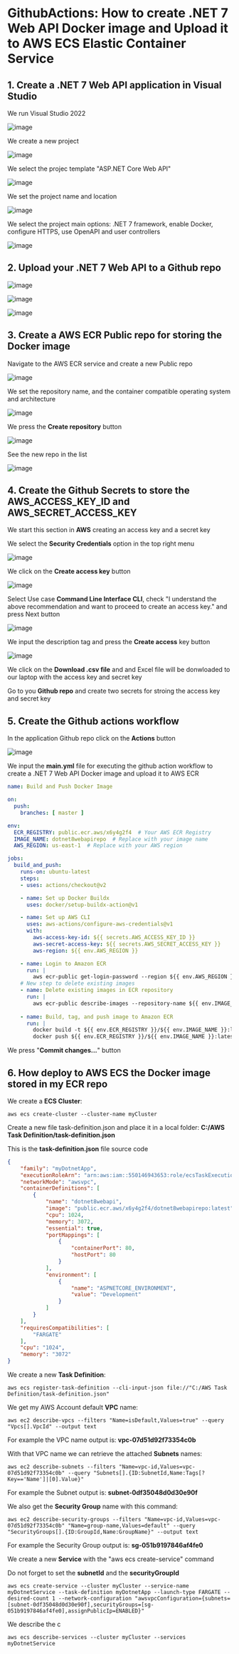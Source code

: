 # GithubActions: How to create .NET 7 Web API Docker image and Upload it to AWS ECS Elastic Container Service

## 1. Create a .NET 7 Web API application in Visual Studio

We run Visual Studio 2022

![image](https://github.com/luiscoco/GithubActions_Create_DockerImage_Upload_to_AWS_ECR_dotNET7WebAPI/assets/32194879/6fe14492-2f95-4534-8d8b-72f441b1087f)

We create a new project 

![image](https://github.com/luiscoco/GithubActions_Create_DockerImage_Upload_to_AWS_ECR_dotNET7WebAPI/assets/32194879/54d18326-747c-45ee-a2d2-14957383cd3b)

We select the projec template "ASP.NET Core Web API"

![image](https://github.com/luiscoco/GithubActions_Create_DockerImage_Upload_to_AWS_ECR_dotNET7WebAPI/assets/32194879/3b1197cb-1d82-40ea-9e9c-2fba59f55b20)

We set the project name and location

![image](https://github.com/luiscoco/GithubActions_Create_DockerImage_Upload_to_AWS_ECR_dotNET7WebAPI/assets/32194879/810afcd7-7ce4-46a0-9656-b2349464ea9b)

We select the project main options: .NET 7 framework, enable Docker, configure HTTPS, use OpenAPI and user controllers

![image](https://github.com/luiscoco/GithubActions_Create_DockerImage_Upload_to_AWS_ECR_dotNET7WebAPI/assets/32194879/992695dc-64da-4e29-9996-6552752da6d1)

## 2. Upload your .NET 7 Web API to a Github repo 

![image](https://github.com/luiscoco/GithubActions_Create_DockerImage_Upload_to_AWS_ECR_dotNET7WebAPI/assets/32194879/2f55c5b8-8bb5-427c-b17b-fb61caf7411b)

![image](https://github.com/luiscoco/GithubActions_Create_DockerImage_Upload_to_AWS_ECR_dotNET7WebAPI/assets/32194879/21543565-2415-49c0-862d-dd74f686d831)

![image](https://github.com/luiscoco/GithubActions_Create_DockerImage_Upload_to_AWS_ECR_dotNET7WebAPI/assets/32194879/5d90dfd4-b90c-41ab-a2a0-eff5516aaa77)

## 3. Create a AWS ECR Public repo for storing the Docker image

Navigate to the AWS ECR service and create a new Public repo

![image](https://github.com/luiscoco/GithubActions_Create_DockerImage_Upload_to_AWS_ECR_dotNET7WebAPI/assets/32194879/3161dc5d-4c1e-4c96-ad2b-7c254a2214b9)

We set the repository name, and the container compatible operating system and architecture

![image](https://github.com/luiscoco/GithubActions_Create_DockerImage_Upload_to_AWS_ECR_dotNET7WebAPI/assets/32194879/e5aa8759-8a27-4deb-b8ae-dcbca4a7f40b)

We press the **Create repository** button

![image](https://github.com/luiscoco/GithubActions_Create_DockerImage_Upload_to_AWS_ECR_dotNET7WebAPI/assets/32194879/184c1aae-d741-43f4-91e6-69bf1b923ff7)

See the new repo in the list

![image](https://github.com/luiscoco/GithubActions_Create_DockerImage_Upload_to_AWS_ECR_dotNET7WebAPI/assets/32194879/387fdd4d-9c94-48cb-903c-3aaed49bcaef)
 
## 4. Create the Github Secrets to store the AWS_ACCESS_KEY_ID and AWS_SECRET_ACCESS_KEY

We start this section in **AWS** creating an access key and a secret key 

We select the **Security Credentials** option in the top right menu

![image](https://github.com/luiscoco/GithubActions_Create_DockerImage_Upload_to_AWS_ECR_dotNET7WebAPI/assets/32194879/f93c0820-4244-41d3-b7d0-cdb95b903fc9)

We click on the **Create access key** button

![image](https://github.com/luiscoco/GithubActions_Create_DockerImage_Upload_to_AWS_ECR_dotNET7WebAPI/assets/32194879/c9955848-528b-4026-83b9-be9a49bd028a)

Select Use case **Command Line Interface CLI**, check "I understand the above recommendation and want to proceed to create an access key." and press Next button

![image](https://github.com/luiscoco/GithubActions_Create_DockerImage_Upload_to_AWS_ECR_dotNET7WebAPI/assets/32194879/fdaf9936-2543-41c0-9fcc-1c7c73adcac6)

We input the description tag and press the **Create access** key button 

![image](https://github.com/luiscoco/GithubActions_Create_DockerImage_Upload_to_AWS_ECR_dotNET7WebAPI/assets/32194879/3c7a2777-ddc5-4726-a89d-1fb378e2eddf)

We click on the **Download .csv file** and and Excel file will be donwloaded to our laptop with the access key and secret key

Go to you **Github repo** and create two secrets for stroing the access key and secret key

## 5. Create the Github actions workflow

In the application Github repo click on the **Actions** button

![image](https://github.com/luiscoco/GithubActions_Create_DockerImage_Upload_to_AWS_ECR_dotNET7WebAPI/assets/32194879/2afe59ba-5088-4ebd-88b5-1840b0f30416)

We input the **main.yml** file for executing the github action workflow to create a .NET 7 Web API Docker image and upload it to AWS ECR 

```yaml
name: Build and Push Docker Image

on:
  push:
    branches: [ master ]

env:
  ECR_REGISTRY: public.ecr.aws/x6y4g2f4  # Your AWS ECR Registry
  IMAGE_NAME: dotnet8webapirepo  # Replace with your image name
  AWS_REGION: us-east-1  # Replace with your AWS region

jobs:
  build_and_push:
    runs-on: ubuntu-latest
    steps:
    - uses: actions/checkout@v2

    - name: Set up Docker Buildx
      uses: docker/setup-buildx-action@v1

    - name: Set up AWS CLI
      uses: aws-actions/configure-aws-credentials@v1
      with:
        aws-access-key-id: ${{ secrets.AWS_ACCESS_KEY_ID }}
        aws-secret-access-key: ${{ secrets.AWS_SECRET_ACCESS_KEY }}
        aws-region: ${{ env.AWS_REGION }}

    - name: Login to Amazon ECR
      run: |
        aws ecr-public get-login-password --region ${{ env.AWS_REGION }} | docker login --username AWS --password-stdin ${{ env.ECR_REGISTRY }}
    # New step to delete existing images
    - name: Delete existing images in ECR repository
      run: |
        aws ecr-public describe-images --repository-name ${{ env.IMAGE_NAME }} --region ${{ env.AWS_REGION }} --output=json | jq -r '.imageDetails[].imageDigest' | xargs -I {} aws ecr-public batch-delete-image --repository-name ${{ env.IMAGE_NAME }} --image-ids imageDigest={} --region ${{ env.AWS_REGION }}
    
    - name: Build, tag, and push image to Amazon ECR
      run: |
        docker build -t ${{ env.ECR_REGISTRY }}/${{ env.IMAGE_NAME }}:latest .
        docker push ${{ env.ECR_REGISTRY }}/${{ env.IMAGE_NAME }}:latest
```

We press "**Commit changes...**" button

## 6. How deploy to AWS ECS the Docker image stored in my ECR repo 

We create a **ECS Cluster**:

```
aws ecs create-cluster --cluster-name myCluster
```

Create a new file task-definition.json and place it in a local folder: **C:/AWS Task Definition/task-definition.json**

This is the **task-definition.json** file source code

```json
{
    "family": "myDotnetApp",
    "executionRoleArn": "arn:aws:iam::550146943653:role/ecsTaskExecutionRole",
    "networkMode": "awsvpc",
    "containerDefinitions": [
        {
            "name": "dotnet8webapi",
            "image": "public.ecr.aws/x6y4g2f4/dotnet8webapirepo:latest",
            "cpu": 1024,
            "memory": 3072,
            "essential": true,
            "portMappings": [
                {
                    "containerPort": 80,
                    "hostPort": 80
                }
            ],
            "environment": [
                {
                    "name": "ASPNETCORE_ENVIRONMENT",
                    "value": "Development"
                }
            ]
        }
    ],
    "requiresCompatibilities": [
        "FARGATE"
    ],
    "cpu": "1024",
    "memory": "3072"
}
```

We create a new **Task Definition**:

```
aws ecs register-task-definition --cli-input-json file://"C:/AWS Task Definition/task-definition.json"
```

We get my AWS Account default **VPC** name:

```
aws ec2 describe-vpcs --filters "Name=isDefault,Values=true" --query "Vpcs[].VpcId" --output text
```

For example the VPC name output is: **vpc-07d51d92f73354c0b**

With that VPC name we can retrieve the attached **Subnets** names:

```
aws ec2 describe-subnets --filters "Name=vpc-id,Values=vpc-07d51d92f73354c0b" --query "Subnets[].{ID:SubnetId,Name:Tags[?Key=='Name']|[0].Value}"
```

For example the Subnet output is: **subnet-0df35048d0d30e90f**

We also get the **Security Group** name with this command:

```
aws ec2 describe-security-groups --filters "Name=vpc-id,Values=vpc-07d51d92f73354c0b" "Name=group-name,Values=default" --query "SecurityGroups[].{ID:GroupId,Name:GroupName}" --output text
```

For example the Security Group output is: **sg-051b9197846af4fe0**

We create a new **Service** with the "aws ecs create-service" command 

Do not forget to set the **subnetId** and the **securityGroupId**

```
aws ecs create-service --cluster myCluster --service-name myDotnetService --task-definition myDotnetApp --launch-type FARGATE --desired-count 1 --network-configuration "awsvpcConfiguration={subnets=[subnet-0df35048d0d30e90f],securityGroups=[sg-051b9197846af4fe0],assignPublicIp=ENABLED}"
```

We describe the c

```
aws ecs describe-services --cluster myCluster --services myDotnetService
```
